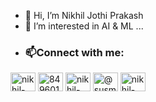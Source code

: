 - 👋 Hi, I’m Nikhil Jothi Prakash
- 👀 I’m interested in AI & ML ...
- <h3>📫Connect with me:</h3>
<p align="left">
<a href="https://www.linkedin.com/in/nikhil-jothi-prakash" target="blank"><img align="center" src="https://raw.githubusercontent.com/rahuldkjain/github-profile-readme-generator/master/src/images/icons/Social/linked-in-alt.svg" alt="nikhil-jothi-prakash" height="30" width="40" /></a>
<a href="https://stackoverflow.com/users/16587044/nikhil-jothi-prakash" target="blank"><img align="center" src="https://raw.githubusercontent.com/rahuldkjain/github-profile-readme-generator/master/src/images/icons/Social/stack-overflow.svg" alt="8496019" height="30" width="40" /></a>
<a href="https://www.kaggle.com/nikhiljothiprakash/" target="blank"><img align="center" src="https://raw.githubusercontent.com/rahuldkjain/github-profile-readme-generator/master/src/images/icons/Social/kaggle.svg" alt="nikhil-jothi-prakash" height="30" width="40" /></a>
<a href="https://medium.com/@nik463" target="blank"><img align="center" src="https://raw.githubusercontent.com/rahuldkjain/github-profile-readme-generator/master/src/images/icons/Social/medium.svg" alt="@susmit.py" height="30" width="40" /></a>
<a href="https://www.hackerrank.com/nik463" target="blank"><img align="center" src="https://raw.githubusercontent.com/rahuldkjain/github-profile-readme-generator/master/src/images/icons/Social/hackerrank.svg" alt="nikhil-jothi-prakash" height="30" width="40" /></a>
</p>
